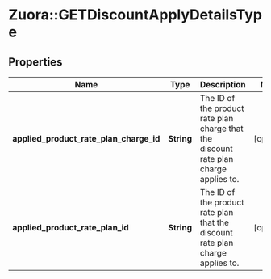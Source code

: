 # Zuora::GETDiscountApplyDetailsType

## Properties
Name | Type | Description | Notes
------------ | ------------- | ------------- | -------------
**applied_product_rate_plan_charge_id** | **String** | The ID of the product rate plan charge that the discount rate plan charge applies to.  | [optional] 
**applied_product_rate_plan_id** | **String** | The ID of the product rate plan that the discount rate plan charge applies to.  | [optional] 


